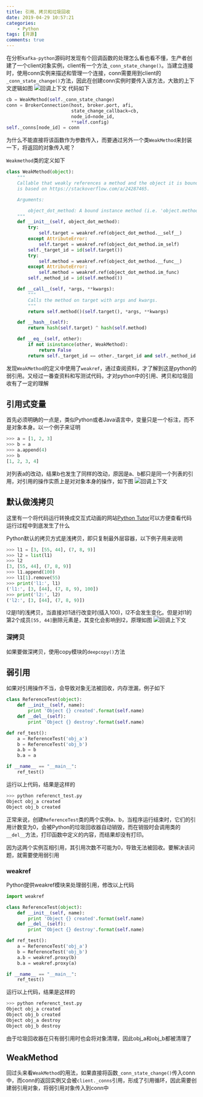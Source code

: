 ```yaml
---
title: 引用、拷贝和垃圾回收
date: 2019-04-29 10:57:21
categories:
    - Python
tags: [开源]
comments: true
---
```


在分析`kafka-python`源码时发现有个回调函数的处理怎么看也看不懂，生产者创建了一个client对象实例，client有一个方法`_conn_state_change()`。当建立连接时，使用conn实例来描述和管理一个连接，conn需要用到client的`_conn_state_change()`方法，因此在创建conn实例时要传入该方法，大致的上下文逻辑如图
![回调上下文](引用、拷贝和垃圾回收/image/reference-copy-destroy-01.png)
代码如下
```python
cb = WeakMethod(self._conn_state_change)
conn = BrokerConnection(host, broker.port, afi,
                        state_change_callback=cb,
                        node_id=node_id,
                        **self.config)
self._conns[node_id] = conn
```
为什么不能直接将该函数作为参数传入，而要通过另外一个类`WeakMethod`来封装一下，将返回的对象传入呢？

`Weakmethod`类的定义如下
```python
class WeakMethod(object):
    """
    Callable that weakly references a method and the object it is bound to. It
    is based on https://stackoverflow.com/a/24287465.

    Arguments:

        object_dot_method: A bound instance method (i.e. 'object.method').
    """
    def __init__(self, object_dot_method):
        try:
            self.target = weakref.ref(object_dot_method.__self__)
        except AttributeError:
            self.target = weakref.ref(object_dot_method.im_self)
        self._target_id = id(self.target())
        try:
            self.method = weakref.ref(object_dot_method.__func__)
        except AttributeError:
            self.method = weakref.ref(object_dot_method.im_func)
        self._method_id = id(self.method())

    def __call__(self, *args, **kwargs):
        """
        Calls the method on target with args and kwargs.
        """
        return self.method()(self.target(), *args, **kwargs)

    def __hash__(self):
        return hash(self.target) ^ hash(self.method)

    def __eq__(self, other):
        if not isinstance(other, WeakMethod):
            return False
        return self._target_id == other._target_id and self._method_id == other._method_id
```

发现`WeakMethod`的定义中使用了`weakref`，通过查阅资料，才了解到这是python的弱引用。又经过一番查资料和写测试代码，才对python中的引用、拷贝和垃圾回收有了一定的理解

## 引用式变量
首先必须明确的一点是，类似Python或者Java语言中，变量只是一个标注，而不是对象本身。以一个例子来证明
```python
>>> a = [1, 2, 3]
>>> b = a
>>> a.append(4)
>>> b
[1, 2, 3, 4]
```
对列表a的改动，结果b也发生了同样的改动，原因是a、b都只是同一个列表的引用，对引用的操作实质上是对对象本身的操作，如下图
![回调上下文](引用、拷贝和垃圾回收/image/reference-copy-destroy-02.png)

## 默认做浅拷贝
这里有一个将代码运行转换成交互式动画的网站[Python Tutor](http://www.pythontutor.com)可以方便查看代码运行过程中到底发生了什么

Python默认的拷贝方式是浅拷贝，即只复制最外层容器，以下例子用来说明
```python
>>> l1 = [3, [55, 44], (7, 8, 9)]
>>> l2 = list(l1)
>>> l2
[3, [55, 44], (7, 8, 9)]
>>> l1.append(100)
>>> l1[1].remove(55)    
>>> print('l1:', l1)
('l1:', [3, [44], (7, 8, 9), 100])
>>> print('l2:', l2)
('l2:', [3, [44], (7, 8, 9)])
```
l2是l1的浅拷贝，当直接对l1进行改变时(插入100)，l2不会发生变化。但是对l1的第2个成员`[55, 44]`删除元素是，其变化会影响到l2，原理如图
![回调上下文](引用、拷贝和垃圾回收/image/reference-copy-destroy-03.png)

### 深拷贝
如果要做深拷贝，使用copy模块的`deepcopy()`方法

## 弱引用
如果对引用操作不当，会导致对象无法被回收，内存泄漏，例子如下
```python
class ReferenceTest(object):
    def __init__(self, name):
        print 'Object {} created'.format(self.name)
    def __del__(self):
        print 'Object {} destroy'.format(self.name)

def ref_test():
    a = ReferenceTest('obj_a')
    b = ReferenceTest('obj_b')
    a.b = b
    b.a = a

if __name__ == "__main__":
    ref_test()
```
运行以上代码，结果是这样的
```python
>>> python referenct_test.py
Object obj_a created
Object obj_b created
```
正常来说，创建`ReferenceTest`类的两个实例a、b，当程序运行结束时，它们的引用计数变为0，会被Python的垃圾回收器自动销毁，而在销毁时会调用类的`__del__`方法，打印函数中定义的内容，而结果却没有打印。

因为这两个实例互相引用，其引用次数不可能为0，导致无法被回收。要解决该问题，就需要使用弱引用

### weakref
Python提供weakref模块来处理弱引用，修改以上代码
```python
import weakref

class ReferenceTest(object):
    def __init__(self, name):
        print 'Object {} created'.format(self.name)
    def __del__(self):
        print 'Object {} destroy'.format(self.name)

def ref_test():
    a = ReferenceTest('obj_a')
    b = ReferenceTest('obj_b')
    a.b = weakref.proxy(b)
    b.a = weakref.proxy(a)

if __name__ == "__main__":
    ref_test()
```
运行以上代码，结果是这样的
```python
>>> python referenct_test.py
Object obj_a created
Object obj_b created
Object obj_a destroy
Object obj_b destroy
```
由于垃圾回收器在只有弱引用时也会将对象清理，因此obj_a和obj_b都被清理了

## WeakMethod
回过头来看`WeakMethod`的用法，如果直接将函数`_conn_state_change()`传入conn中，而conn的返回实例又会被`client._conns`引用，形成了引用循环，因此需要创建弱引用对象，将弱引用对象传入到conn中
